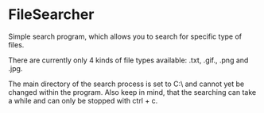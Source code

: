 # FileSearcher
Simple search program, which allows you to search for specific type of files.

There are currently only 4 kinds of file types available: .txt, .gif., .png and .jpg.

The main directory of the search process is set to C:\ and cannot yet be changed within the program.
Also keep in mind, that the searching can take a while and can only be stopped with ctrl + c.
